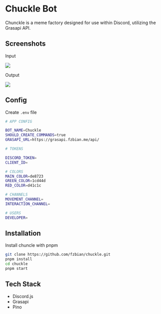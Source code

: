 
# Chuckle Bot

Chunckle is a meme factory designed for use within Discord, utilizing the Grasapi API.

## Screenshots

Input

![](https://media.discordapp.net/attachments/1038566253905858685/1071247027616354355/image.png)

Output

![](https://media.discordapp.net/attachments/1038566253905858685/1071247081659973823/image.png)

## Config

Create `.env` file

```bash
# APP CONFIG

BOT_NAME=Chuckle
SHOULD_CREATE_COMMANDS=true
GRASAPI_URL=https://grasapi.fzbian.me/api/

# TOKENS

DISCORD_TOKEN=
CLIENT_ID=

# COLORS
MAIN_COLOR=de8723
GREEN_COLOR=1cd44d
RED_COLOR=d41c1c

# CHANNELS
MOVEMENT_CHANNEL=
INTERACTION_CHANNEL=

# USERS
DEVELOPER=
```

## Installation

Install chuncle with pnpm

```bash
git clone https://github.com/fzbian/chuckle.git
pnpm install
cd chuckle
pnpm start
```

## Tech Stack

 - Discord.js
 - Grasapi
 - Pino

